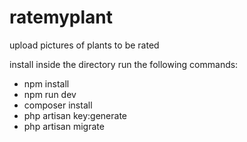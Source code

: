 # ratemyplant
upload pictures of plants to be rated

install
inside the directory run the following commands:
- npm install
- npm run dev
- composer install
- php artisan key:generate
- php artisan migrate
